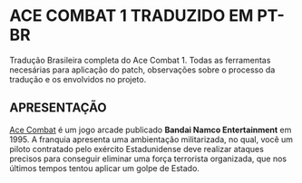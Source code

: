 <h1>ACE COMBAT 1 TRADUZIDO EM PT-BR</h1>
    <p>Tradução Brasileira completa do Ace Combat 1. Todas as ferramentas necesárias para aplicação do patch, observações sobre o processo da tradução e os envolvidos no projeto.</p>

<h2>APRESENTAÇÃO</h2>
<p><u>Ace Combat</u> é um jogo arcade publicado <b>Bandai Namco Entertainment</b> em 1995. A franquia apresenta uma ambientação militarizada, no qual, você um piloto contratado pelo exército Estadunidense deve realizar ataques precisos para conseguir eliminar uma força terrorista organizada, que nos últimos tempos tentou aplicar um golpe de Estado.</p>